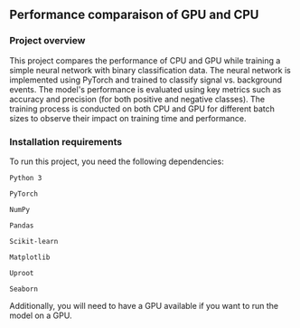 ## Performance comparaison of GPU and CPU

### Project overview

This project compares the performance of CPU and GPU while training a simple neural network with binary classification data. The neural network is implemented using PyTorch and trained to classify signal vs. background events. The model's performance is evaluated using key metrics such as accuracy and precision (for both positive and negative classes). The training process is conducted on both CPU and GPU for different batch sizes to observe their impact on training time and performance.

### Installation requirements

To run this project, you need the following dependencies:

    Python 3

    PyTorch

    NumPy

    Pandas

    Scikit-learn

    Matplotlib

    Uproot

    Seaborn

Additionally, you will need to have a GPU available if you want to run the model on a GPU.




